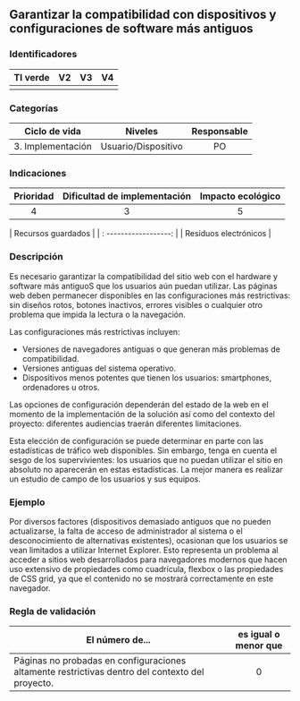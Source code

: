 ## Garantizar la compatibilidad con dispositivos y configuraciones de software más antiguos

### Identificadores

 | TI verde | V2  | V3  | V4  |
 | :------: | :-: | :-: | :-: |
 |          |     |     |     |

### Categorías

 |   Ciclo de vida   |       Niveles       | Responsable |
 | :---------------: | :-----------------: | :---------: |
 | 3. Implementación | Usuario/Dispositivo |      PO     |

### Indicaciones

 | Prioridad | Dificultad de implementación | Impacto ecológico |
 | :-------: | :--------------------------: | :---------------: |
 |     4     |               3              |         5         |

 |   Recursos guardados  |
 | : ------------------: |
 | Residuos electrónicos |

### Descripción

Es necesario garantizar la compatibilidad del sitio web con el hardware y software más antiguoS que los usuarios aún puedan utilizar. Las páginas web deben permanecer disponibles en las configuraciones más restrictivas: sin diseños rotos, botones inactivos, errores visibles o cualquier otro problema que impida la lectura o la navegación.

Las configuraciones más restrictivas incluyen:

 - Versiones de navegadores antiguas o que generan más problemas de compatibilidad.
 - Versiones antiguas del sistema operativo.
 - Dispositivos menos potentes que tienen los usuarios: smartphones, ordenadores u otros.

Las opciones de configuración dependerán del estado de la web en el momento de la implementación de la solución así como del contexto del proyecto: diferentes audiencias traerán diferentes limitaciones.

Esta elección de configuración se puede determinar en parte con las estadísticas de tráfico web disponibles. Sin embargo, tenga en cuenta el sesgo de los supervivientes: los usuarios que no puedan utilizar el sitio en absoluto no aparecerán en estas estadísticas. La mejor manera es realizar un estudio de campo de los usuarios y sus equipos.

### Ejemplo

Por diversos factores (dispositivos demasiado antiguos que no pueden actualizarse, la falta de acceso de administrador al sistema o el desconocimiento de alternativas existentes), ocasionan que los usuarios se vean limitados a utilizar Internet Explorer. Esto representa un problema al acceder a sitios web desarrollados para navegadores modernos que hacen uso extensivo de propiedades como cuadrícula, flexbox o las propiedades de CSS grid, ya que el contenido no se mostrará correctamente en este navegador.

### Regla de validación

 |                                         El número de...                                         |   es igual o menor que   |
 | ----------------------------------------------------------------------------------------------- | :----------------------: |
 | Páginas no probadas en configuraciones altamente restrictivas dentro del contexto del proyecto. |             0            |

